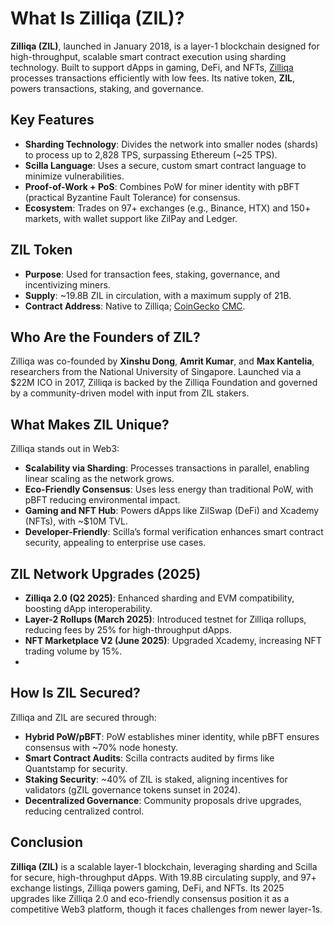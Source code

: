 # What Is Zilliqa (ZIL)?

**Zilliqa (ZIL)**, launched in January 2018, is a layer-1 blockchain designed for high-throughput, scalable smart contract execution using sharding technology. Built to support dApps in gaming, DeFi, and NFTs, [Zilliqa](https://www.zilliqa.com/) processes transactions efficiently with low fees. Its native token, **ZIL**, powers transactions, staking, and governance. 

## Key Features
- **Sharding Technology**: Divides the network into smaller nodes (shards) to process up to 2,828 TPS, surpassing Ethereum (~25 TPS).
- **Scilla Language**: Uses a secure, custom smart contract language to minimize vulnerabilities.
- **Proof-of-Work + PoS**: Combines PoW for miner identity with pBFT (practical Byzantine Fault Tolerance) for consensus.
- **Ecosystem**: Trades on 97+ exchanges (e.g., Binance, HTX) and 150+ markets, with wallet support like ZilPay and Ledger.

## ZIL Token
- **Purpose**: Used for transaction fees, staking, governance, and incentivizing miners.
- **Supply**: ~19.8B ZIL in circulation, with a maximum supply of 21B.
- **Contract Address**: Native to Zilliqa; [CoinGecko](https://www.coingecko.com/en/coins/zilliqa) [CMC](https://coinmarketcap.com/currencies/zilliqa/).

## Who Are the Founders of ZIL?

Zilliqa was co-founded by **Xinshu Dong**, **Amrit Kumar**, and **Max Kantelia**, researchers from the National University of Singapore. Launched via a $22M ICO in 2017, Zilliqa is backed by the Zilliqa Foundation and governed by a community-driven model with input from ZIL stakers.

## What Makes ZIL Unique?

Zilliqa stands out in Web3:
- **Scalability via Sharding**: Processes transactions in parallel, enabling linear scaling as the network grows.
- **Eco-Friendly Consensus**: Uses less energy than traditional PoW, with pBFT reducing environmental impact.
- **Gaming and NFT Hub**: Powers dApps like ZilSwap (DeFi) and Xcademy (NFTs), with ~$10M TVL.
- **Developer-Friendly**: Scilla’s formal verification enhances smart contract security, appealing to enterprise use cases.

## ZIL Network Upgrades (2025)
- **Zilliqa 2.0 (Q2 2025)**: Enhanced sharding and EVM compatibility, boosting dApp interoperability.
- **Layer-2 Rollups (March 2025)**: Introduced testnet for Zilliqa rollups, reducing fees by 25% for high-throughput dApps.
- **NFT Marketplace V2 (June 2025)**: Upgraded Xcademy, increasing NFT trading volume by 15%.
- 
## How Is ZIL Secured?

Zilliqa and ZIL are secured through:
- **Hybrid PoW/pBFT**: PoW establishes miner identity, while pBFT ensures consensus with ~70% node honesty.
- **Smart Contract Audits**: Scilla contracts audited by firms like Quantstamp for security.
- **Staking Security**: ~40% of ZIL is staked, aligning incentives for validators (gZIL governance tokens sunset in 2024).
- **Decentralized Governance**: Community proposals drive upgrades, reducing centralized control.

## Conclusion

**Zilliqa (ZIL)** is a scalable layer-1 blockchain, leveraging sharding and Scilla for secure, high-throughput dApps. With 19.8B circulating supply, and 97+ exchange listings, Zilliqa powers gaming, DeFi, and NFTs. Its 2025 upgrades like Zilliqa 2.0 and eco-friendly consensus position it as a competitive Web3 platform, though it faces challenges from newer layer-1s.
